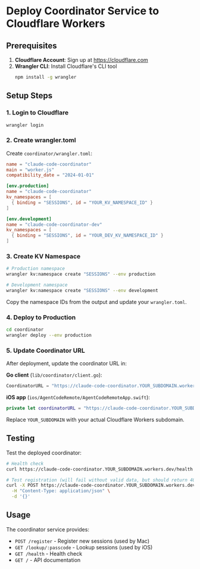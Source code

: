 # Deploy Coordinator Service to Cloudflare Workers

## Prerequisites

1. **Cloudflare Account**: Sign up at https://cloudflare.com
2. **Wrangler CLI**: Install Cloudflare's CLI tool
   ```bash
   npm install -g wrangler
   ```

## Setup Steps

### 1. Login to Cloudflare
```bash
wrangler login
```

### 2. Create wrangler.toml
Create `coordinator/wrangler.toml`:
```toml
name = "claude-code-coordinator"
main = "worker.js"
compatibility_date = "2024-01-01"

[env.production]
name = "claude-code-coordinator"
kv_namespaces = [
  { binding = "SESSIONS", id = "YOUR_KV_NAMESPACE_ID" }
]

[env.development]
name = "claude-code-coordinator-dev"
kv_namespaces = [
  { binding = "SESSIONS", id = "YOUR_DEV_KV_NAMESPACE_ID" }
]
```

### 3. Create KV Namespace
```bash
# Production namespace
wrangler kv:namespace create "SESSIONS" --env production

# Development namespace  
wrangler kv:namespace create "SESSIONS" --env development
```

Copy the namespace IDs from the output and update your `wrangler.toml`.

### 4. Deploy to Production
```bash
cd coordinator
wrangler deploy --env production
```

### 5. Update Coordinator URL
After deployment, update the coordinator URL in:

**Go client** (`lib/coordinator/client.go`):
```go
CoordinatorURL = "https://claude-code-coordinator.YOUR_SUBDOMAIN.workers.dev"
```

**iOS app** (`ios/AgentCodeRemote/AgentCodeRemoteApp.swift`):
```swift
private let coordinatorURL = "https://claude-code-coordinator.YOUR_SUBDOMAIN.workers.dev"
```

Replace `YOUR_SUBDOMAIN` with your actual Cloudflare Workers subdomain.

## Testing

Test the deployed coordinator:
```bash
# Health check
curl https://claude-code-coordinator.YOUR_SUBDOMAIN.workers.dev/health

# Test registration (will fail without valid data, but should return 400 not 404)
curl -X POST https://claude-code-coordinator.YOUR_SUBDOMAIN.workers.dev/register \
  -H "Content-Type: application/json" \
  -d '{}'
```

## Usage

The coordinator service provides:
- `POST /register` - Register new sessions (used by Mac)
- `GET /lookup/:passcode` - Lookup sessions (used by iOS)
- `GET /health` - Health check
- `GET /` - API documentation